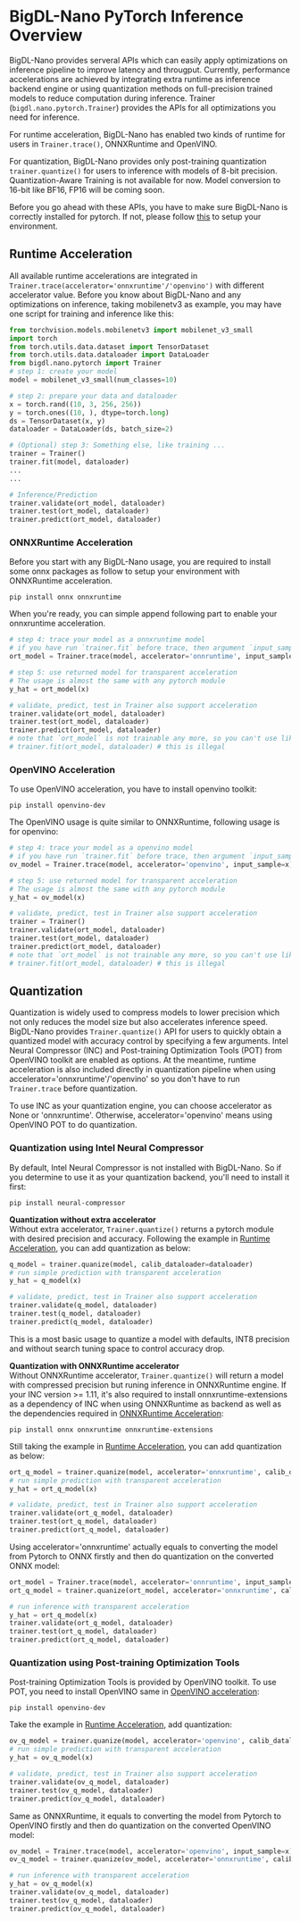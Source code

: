 # BigDL-Nano PyTorch Inference Overview

BigDL-Nano provides serveral APIs which can easily apply optimizations on inference pipeline to improve latency and througput. Currently, performance accelerations are achieved by integrating extra runtime as inference backend engine or using quantization methods on full-precision trained models to reduce computation during inference. Trainer (`bigdl.nano.pytorch.Trainer`) provides the APIs for all optimizations you need for inference.

For runtime acceleration, BigDL-Nano has enabled two kinds of runtime for users in `Trainer.trace()`, ONNXRuntime and OpenVINO.

For quantization, BigDL-Nano provides only post-training quantization `trainer.quantize()` for users to inference with models of 8-bit precision. Quantization-Aware Training is not available for now. Model conversion to 16-bit like BF16, FP16 will be coming soon.

Before you go ahead with these APIs, you have to make sure BigDL-Nano is correctly installed for pytorch. If not, please follow [this](../Overview/nano.md) to setup your environment.

##  Runtime Acceleration
All available runtime accelerations are integrated in `Trainer.trace(accelerator='onnxruntime'/'openvino')` with different accelerator value. Before you know about BigDL-Nano and any optimizations on inference, taking mobilenetv3 as example, you may have one script for training and inference like this:
```python
from torchvision.models.mobilenetv3 import mobilenet_v3_small
import torch
from torch.utils.data.dataset import TensorDataset
from torch.utils.data.dataloader import DataLoader
from bigdl.nano.pytorch import Trainer
# step 1: create your model
model = mobilenet_v3_small(num_classes=10)

# step 2: prepare your data and dataloader
x = torch.rand((10, 3, 256, 256))
y = torch.ones((10, ), dtype=torch.long)
ds = TensorDataset(x, y)
dataloader = DataLoader(ds, batch_size=2)

# (Optional) step 3: Something else, like training ...
trainer = Trainer()
trainer.fit(model, dataloader)
...
...

# Inference/Prediction
trainer.validate(ort_model, dataloader)
trainer.test(ort_model, dataloader)
trainer.predict(ort_model, dataloader)
```
### ONNXRuntime Acceleration
Before you start with any BigDL-Nano usage, you are required to install some onnx packages as follow to setup your environment with ONNXRuntime acceleration.
```shell
pip install onnx onnxruntime
```
When you're ready, you can simple append following part to enable your onnxruntime acceleration.
```python
# step 4: trace your model as a onnxruntime model
# if you have run `trainer.fit` before trace, then argument `input_sample` is not required.
ort_model = Trainer.trace(model, accelerator='onnruntime', input_sample=x)

# step 5: use returned model for transparent acceleration
# The usage is almost the same with any pytorch module
y_hat = ort_model(x)

# validate, predict, test in Trainer also support acceleration
trainer.validate(ort_model, dataloader)
trainer.test(ort_model, dataloader)
trainer.predict(ort_model, dataloader)
# note that `ort_model` is not trainable any more, so you can't use like 
# trainer.fit(ort_model, dataloader) # this is illegal
```
### OpenVINO Acceleration
To use OpenVINO acceleration, you have to install openvino toolkit:
```shell
pip install openvino-dev
```
The OpenVINO usage is quite similar to ONNXRuntime, following usage is for openvino:
```python
# step 4: trace your model as a openvino model
# if you have run `trainer.fit` before trace, then argument `input_sample` is not required.
ov_model = Trainer.trace(model, accelerator='openvino', input_sample=x)

# step 5: use returned model for transparent acceleration
# The usage is almost the same with any pytorch module
y_hat = ov_model(x)

# validate, predict, test in Trainer also support acceleration
trainer = Trainer()
trainer.validate(ort_model, dataloader)
trainer.test(ort_model, dataloader)
trainer.predict(ort_model, dataloader)
# note that `ort_model` is not trainable any more, so you can't use like 
# trainer.fit(ort_model, dataloader) # this is illegal
```

## Quantization
Quantization is widely used to compress models to lower precision which not only reduces the model size but also accelerates inference speed. BigDL-Nano provides `Trainer.quantize()` API for users to quickly obtain a quantized model with accuracy control by specifying a few arguments. Intel Neural Compressor (INC) and Post-training Optimization Tools (POT) from OpenVINO toolkit are enabled as options. At the meantime, runtime acceleration is also included directly in quantization pipeline when using accelerator='onnxruntime'/'openvino' so you don't have to run `Trainer.trace` before quantization.

To use INC as your quantization engine, you can choose accelerator as None or 'onnxruntime'. Otherwise, accelerator='openvino' means using OpenVINO POT to do quantization.
### Quantization using Intel Neural Compressor
By default, Intel Neural Compressor is not installed with BigDL-Nano. So if you determine to use it as your quantization backend, you'll need to install it first:
```shell
pip install neural-compressor
```
**Quantization without extra accelerator**  
Without extra accelerator, `Trainer.quantize()` returns a pytorch module with desired precision and accuracy. Following the example in [Runtime Acceleration](#runtime-acceleration), you can add quantization as below:
```python
q_model = trainer.quanize(model, calib_dataloader=dataloader)
# run simple prediction with transparent acceleration
y_hat = q_model(x)

# validate, predict, test in Trainer also support acceleration
trainer.validate(q_model, dataloader)
trainer.test(q_model, dataloader)
trainer.predict(q_model, dataloader)
```
This is a most basic usage to quantize a model with defaults, INT8 precision and without search tuning space to control accuracy drop.  

**Quantization with ONNXRuntime accelerator**  
Without ONNXRuntime accelerator, `Trainer.quantize()` will return a model with compressed precision but runing inference in ONNXRuntime engine. If your INC version >= 1.11, it's also required to install onnxruntime-extensions as a dependency of INC when using ONNXRuntime as backend as well as the dependencies required in [ONNXRuntime Acceleration](#onnxruntime-acceleration):
```shell
pip install onnx onnxruntime onnxruntime-extensions
```
Still taking the example in [Runtime Acceleration](pytorch_inference.md#runtime-acceleration), you can add quantization as below:
```python
ort_q_model = trainer.quanize(model, accelerator='onnxruntime', calib_dataloader=dataloader)
# run simple prediction with transparent acceleration
y_hat = ort_q_model(x)

# validate, predict, test in Trainer also support acceleration
trainer.validate(ort_q_model, dataloader)
trainer.test(ort_q_model, dataloader)
trainer.predict(ort_q_model, dataloader)
```
Using accelerator='onnxruntime' actually equals to converting the model from Pytorch to ONNX firstly and then do quantization on the converted ONNX model:
```python
ort_model = Trainer.trace(model, accelerator='onnruntime', input_sample=x):
ort_q_model = trainer.quanize(ort_model, accelerator='onnxruntime', calib_dataloader=dataloader)

# run inference with transparent acceleration 
y_hat = ort_q_model(x)
trainer.validate(ort_q_model, dataloader)
trainer.test(ort_q_model, dataloader)
trainer.predict(ort_q_model, dataloader)
```

### Quantization using Post-training Optimization Tools
Post-training Optimization Tools is provided by OpenVINO toolkit. To use POT, you need to install OpenVINO same in [OpenVINO acceleration](#openvino-acceleration):
```shell
pip install openvino-dev
```
Take the example in [Runtime Acceleration](#runtime-acceleration), add quantization:
```python
ov_q_model = trainer.quanize(model, accelerator='openvino', calib_dataloader=dataloader)
# run simple prediction with transparent acceleration
y_hat = ov_q_model(x)

# validate, predict, test in Trainer also support acceleration
trainer.validate(ov_q_model, dataloader)
trainer.test(ov_q_model, dataloader)
trainer.predict(ov_q_model, dataloader)
```
Same as ONNXRuntime, it equals to converting the model from Pytorch to OpenVINO firstly and then do quantization on the converted OpenVINO model:
```python
ov_model = Trainer.trace(model, accelerator='openvino', input_sample=x):
ov_q_model = trainer.quanize(ov_model, accelerator='onnxruntime', calib_dataloader=dataloader)

# run inference with transparent acceleration 
y_hat = ov_q_model(x)
trainer.validate(ov_q_model, dataloader)
trainer.test(ov_q_model, dataloader)
trainer.predict(ov_q_model, dataloader)
```